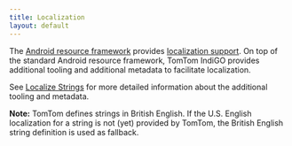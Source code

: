 ```yaml
---
title: Localization
layout: default
---
```


The [Android resource framework](https://developer.android.com/guide/topics/resources/providing-resources)
provides [localization support](https://developer.android.com/guide/topics/resources/localization).
On top of the standard Android resource framework, TomTom IndiGO provides additional tooling and
additional metadata to facilitate localization.

See [Localize Strings](/tomtom-indigo/documentation/tutorials-and-examples/localization/localize-strings)
for more detailed information about the additional tooling and metadata.

__Note:__ TomTom defines strings in British English. If the U.S. English localization for a string
is not (yet) provided by TomTom, the British English string definition is used as fallback.
